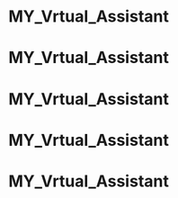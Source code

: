 # MY_Vrtual_Assistant
# MY_Vrtual_Assistant
# MY_Vrtual_Assistant
# MY_Vrtual_Assistant
# MY_Vrtual_Assistant
